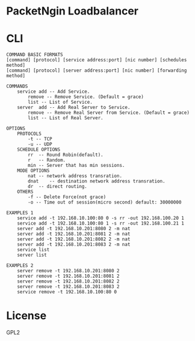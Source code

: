 # PacketNgin Loadbalancer

# CLI
	COMMAND BASIC FORMATS
	[command] [protocol] [service address:port] [nic number] [schedules method]
	[command] [protocol] [server address:port] [nic number] [forwarding method]

	COMMANDS
		service add -- Add Service.
			remove -- Remove Service. (Default = grace)
			list -- List of Service.
		server	add -- Add Real Server to Service.
			remove -- Remove Real Server from Service. (Default = grace)
			list -- List of Real Server.

	OPTIONS
		PROTOCOLS
			-t -- TCP
			-u -- UDP
		SCHEDULE OPTIONS
			rr	-- Round Robin(default).
			r	-- Random.
			min	-- Server that has min sessions.
		MODE OPTIONS
			nat	-- network address transration.
			dnat	-- destination network address transration.
			dr	-- direct routing.
		OTHERS
			-f -- Delete Force(not grace)
			-o -- Time out of session(micro second) default: 30000000

	EXAMPLES 1
		service add -t 192.168.10.100:80 0 -s rr -out 192.168.100.20 1
		service add -t 192.168.10.100:80 1 -s rr -out 192.168.100.21 1
		server add -t 192.168.10.201:8080 2 -m nat
		server add -t 192.168.10.201:8081 2 -m nat
		server add -t 192.168.10.201:8082 2 -m nat
		server add -t 192.168.10.201:8083 2 -m nat
		service list
		server list

	EXAMPLES 2
		server remove -t 192.168.10.201:8080 2
		server remove -t 192.168.10.201:8081 2
		server remove -t 192.168.10.201:8082 2
		server remove -t 192.168.10.201:8083 2
		service remove -t 192.168.10.100:80 0
# License
GPL2
